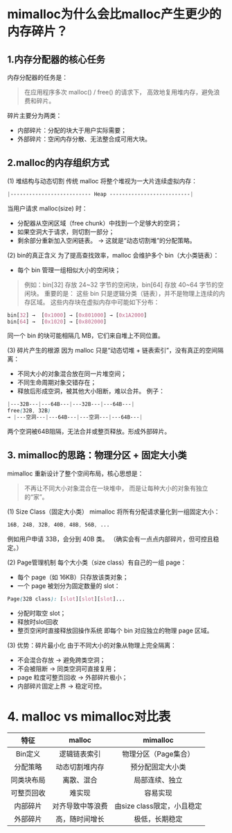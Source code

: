 # mimalloc为什么会比malloc产生更少的内存碎片？
## 1.内存分配器的核心任务
内存分配器的任务是：
> 在应用程序多次 malloc() / free() 的请求下， 高效地复用堆内存，避免浪费和碎片。

碎片主要分为两类：
* 内部碎片：分配的块大于用户实际需要；
* 外部碎片：空闲内存分散、无法整合成可用大块。

## 2.malloc的内存组织方式
(1) 堆结构与动态切割
传统 malloc 将整个堆视为一大片连续虚拟内存：
```css
|-------------------------- Heap --------------------------|
```
当用户请求 malloc(size) 时：
* 分配器从空闲区域（free chunk）中找到一个足够大的空洞；
* 如果空洞大于请求，则切割一部分；
* 剩余部分重新加入空闲链表。
→ 这就是“动态切割堆”的分配策略。

(2) bin的真正含义
为了提高查找效率，malloc 会维护多个 bin（大小类链表）：
* 每个 bin 管理一组相似大小的空闲块；
> 例如：bin[32] 存放 24~32 字节的空闲块，bin[64] 存放 40~64 字节的空闲块。
重要的是：
> 这些 bin 只是逻辑分类（链表），并不是物理上连续的内存区域。
这些内存块在虚拟内存中可能如下分布：
```css
bin[32] →  [0x1000] → [0x801000] → [0x1A2000]
bin[64] →  [0x1020] → [0x802000]
```
同一个 bin 的块可能相隔几 MB，它们来自堆上不同位置。

(3) 碎片产生的根源
因为 malloc 只是“动态切堆 + 链表索引”，没有真正的空间隔离：
* 不同大小的对象混合放在同一片堆空间；
* 不同生命周期对象交错存在；
* 释放后形成空洞，被其他大小阻断，难以合并。
例子：
```css
|---32B---|---64B---|---32B---|---64B---|
free(32B, 32B)
→ |---空洞---|---64B---|---空洞---|---64B---|
```
两个空洞被64B阻隔，无法合并或整页释放。形成外部碎片。

## 3. mimalloc的思路：物理分区 + 固定大小类
mimalloc 重新设计了整个空间布局，核心思想是：
> 不再让不同大小对象混合在一块堆中，
> 而是让每种大小的对象有独立的“家”。

(1) Size Class（固定大小类）
mimalloc 将所有分配请求量化到一组固定大小：
```css
16B, 24B, 32B, 40B, 48B, 56B, ...
```
例如用户申请 33B，会分到 40B 类。 （确实会有一点点内部碎片，但可控且稳定。）

(2) Page管理机制
每个大小类（size class）有自己的一组 page：
* 每个 page（如 16KB）只存放该类对象；
* 一个 page 被划分为固定数量的 slot：
```css
Page(32B class): [slot][slot][slot]...
```
* 分配时取空 slot；
* 释放时slot回收
* 整页空闲时直接释放回操作系统
即每个 bin 对应独立的物理 page 区域。

(3) 优势：碎片最小化
由于不同大小的对象从物理上完全隔离：
* 不会混合存放 → 避免跨类空洞；
* 不会被阻断 → 同类空洞可直接复用；
* page 粒度可整页回收 → 外部碎片极小；
* 内部碎片固定上界 → 稳定可控。

# 4. malloc vs mimalloc对比表
|   特征    |  malloc   |      mimalloc       |
|:-------:|:---------:|:-------------------:|
|  Bin定义  |  逻辑链表索引   |    物理分区（Page集合）     | 
|  分配策略   |  动态切割堆内存  |      预分配固定大小类       |
|  同类块布局  |   离散、混合   |       局部连续、独立       |
|  可整页回收  |    难实现    |        容易实现         |
|  内部碎片   | 对齐导致中等浪费  | 由size class限定，小且稳定  |
|  外部碎片   |  高，随时间增长  |       极低，长期稳定       | 